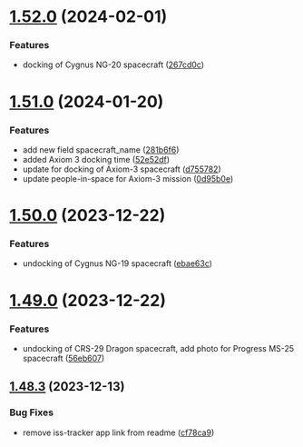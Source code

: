 # [1.52.0](https://github.com/corquaid/international-space-station-APIs/compare/v1.51.0...v1.52.0) (2024-02-01)


### Features

* docking of Cygnus NG-20 spacecraft ([267cd0c](https://github.com/corquaid/international-space-station-APIs/commit/267cd0cce87056b4d8c057798e8f99fc30e03fe0))



# [1.51.0](https://github.com/corquaid/international-space-station-APIs/compare/v1.50.0...v1.51.0) (2024-01-20)


### Features

* add new field spacecraft_name ([281b6f6](https://github.com/corquaid/international-space-station-APIs/commit/281b6f6f3e6ff280b3e48eb59c4fa74517a6ed35))
* added Axiom 3 docking time ([52e52df](https://github.com/corquaid/international-space-station-APIs/commit/52e52dff93e2c1f9b2051a9e59df07de10cb7d9b))
* update for docking of Axiom-3 spacecraft ([d755782](https://github.com/corquaid/international-space-station-APIs/commit/d755782d59d31869a56de5ae7c9fd452c8614885))
* update people-in-space for Axiom-3 mission ([0d95b0e](https://github.com/corquaid/international-space-station-APIs/commit/0d95b0efd2a465f8e8a35f5ccd8a72d80833c248))



# [1.50.0](https://github.com/corquaid/international-space-station-APIs/compare/v1.49.0...v1.50.0) (2023-12-22)


### Features

* undocking of Cygnus NG-19 spacecraft ([ebae63c](https://github.com/corquaid/international-space-station-APIs/commit/ebae63c95840521870544af2790551f9040d2a34))



# [1.49.0](https://github.com/corquaid/international-space-station-APIs/compare/v1.48.3...v1.49.0) (2023-12-22)


### Features

* undocking of CRS-29 Dragon spacecraft, add photo for Progress MS-25 spacecraft ([56eb607](https://github.com/corquaid/international-space-station-APIs/commit/56eb607df5e21a971c210c0485156d290f5d9dea))



## [1.48.3](https://github.com/corquaid/international-space-station-APIs/compare/v1.48.2...v1.48.3) (2023-12-13)


### Bug Fixes

* remove iss-tracker app link from readme ([cf78ca9](https://github.com/corquaid/international-space-station-APIs/commit/cf78ca9619daa864c997c277a3ba801a99479a0a))



